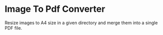 # Image To Pdf Converter

Resize images to A4 size in a given directory and merge them into a single PDF file.